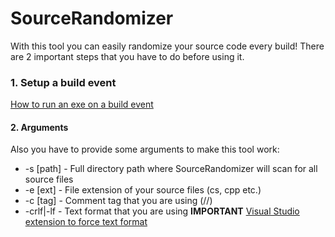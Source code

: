 # SourceRandomizer
With this tool you can easily randomize your source code every build!
There are 2 important steps that you have to do before using it.
### 1. Setup a build event
[How to run an exe on a build event](http://stackoverflow.com/a/7704362)
#### 2. Arguments
Also you have to provide some arguments to make this tool work:
* -s [path] - Full directory path where SourceRandomizer will scan for all source files
* -e [ext] - File extension of your source files (cs, cpp etc.)
* -c [tag] - Comment tag that you are using (//)
* -crlf|-lf - Text format that you are using **IMPORTANT**
[Visual Studio extension to force text format](http://www.grebulon.com/software/stripem.php)
